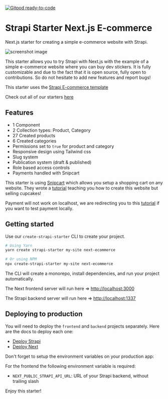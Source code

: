 [![Gitpod ready-to-code](https://img.shields.io/badge/Gitpod-ready--to--code-blue?logo=gitpod)](https://gitpod.io/#https://github.com/strapi/strapi-starter-next-ecommerce)

# Strapi Starter Next.js E-commerce

Next.js starter for creating a simple e-commerce website with Strapi.

![screenshot image](screenshot.png)

This starter allows you to try Strapi with Next.js with the example of a simple e-commerce website where you can buy dev stickers. It is fully customizable and due to the fact that it is open source, fully open to contributions. So do not hesitate to add new features and report bugs!

This starter uses the [Strapi E-commerce template](https://github.com/strapi/strapi-template-ecommerce)

Check out all of our starters [here](https://strapi.io/starters)

## Features

- 1 Component
- 2 Collection types: Product, Category
- 27 Created products
- 6 Created categories
- Permissions set to `true` for product and category
- Responsive design using Tailwind css
- Slug system
- Publication system (draft & published)
- Role based access controls
- Payments handled with Snipcart

This starter is using [Snipcart](https://snipcart.com/) which allows you setup a shopping cart on any website. They wrote a [tutorial](https://snipcart.com/blog/strapi-nuxt-ecommerce-tutorial) teaching you how to create this website but selling cupcakes!

Payment will not work on localhost, we are redirecting you to this [tutorial](https://snipcart.com/blog/develop-a-snipcart-powered-website-locally-using-ngrok) if you want to test payment locally.

## Getting started

Use our `create-strapi-starter` CLI to create your project.

```sh
# Using Yarn
yarn create strapi-starter my-site next-ecommerce

# Or using NPM
npx create-strapi-starter my-site next-ecommerce
```

The CLI will create a monorepo, install dependencies, and run your project automatically.

The Next frontend server will run here => [http://localhost:3000](http://localhost:3000)

The Strapi backend server will run here => [http://localhost:1337](http://localhost:1337)

## Deploying to production

You will need to deploy the `frontend` and `backend` projects separately. Here are the docs to deploy each one:

- [Deploy Strapi](https://strapi.io/documentation/developer-docs/latest/setup-deployment-guides/deployment.html#hosting-provider-guides)
- [Deploy Next](https://nextjs.org/docs/deployment)

Don't forget to setup the environment variables on your production app:

For the frontend the following environment variable is required: 
- `NEXT_PUBLIC_STRAPI_API_URL`: URL of your Strapi backend, without trailing slash


Enjoy this starter!
